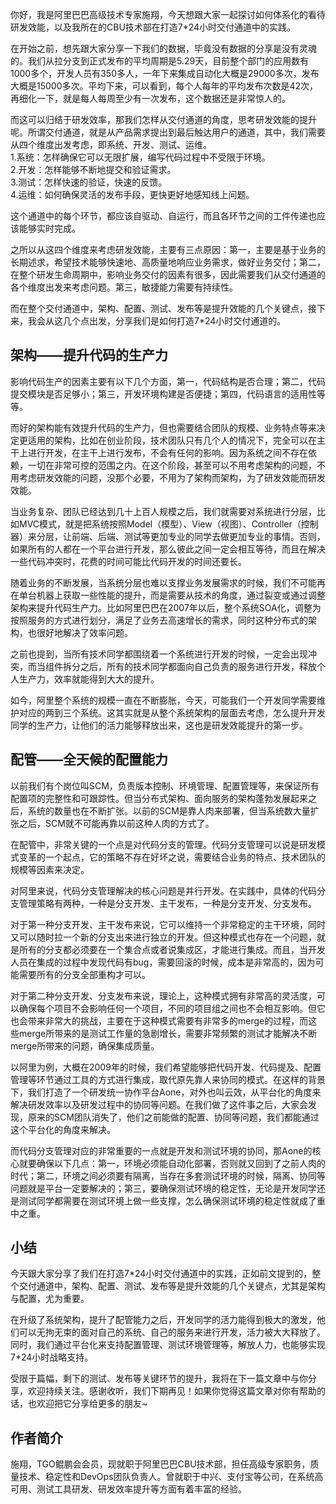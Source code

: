 你好，我是阿里巴巴高级技术专家施翔，今天想跟大家一起探讨如何体系化的看待研发效能，以及我所在的CBU技术部在打造7\*24小时交付通道中的实践。

在开始之前，想先跟大家分享一下我们的数据，毕竟没有数据的分享是没有灵魂的。我们从拉分支到正式发布的平均周期是5.29天，目前整个部门的应用数有1000多个，开发人员有350多人，一年下来集成自动化大概是29000多次，发布大概是15000多次。平均下来，可以看到，每个人每年的平均发布次数是42次，再细化一下，就是每人每周至少有一次发布，这个数据还是非常惊人的。

而这可以归结于研发效率，那我们怎样从交付通道的角度，思考研发效能的提升呢。所谓交付通道，就是从产品需求提出到最后触达用户的通道，其中，我们需要从四个维度出发考虑，即系统、开发、测试、运维。  
1.系统：怎样确保它可以无限扩展，编写代码过程中不受限于环境。  
2.开发：怎样能够不断地提交和验证需求。  
3.测试：怎样快速的验证，快速的反馈。  
4.运维：如何确保灵活的发布手段，更快更好地感知线上问题。

这个通道中的每个环节，都应该自驱动、自运行，而且各环节之间的工件传递也应该能够实时完成。

之所以从这四个维度来考虑研发效能，主要有三点原因：第一，主要是基于业务的长期述求，希望技术能够快速地、高质量地响应业务需求，做好业务交付；第二，在整个研发生命周期中，影响业务交付的因素有很多，因此需要我们从交付通道的各个维度出发来考虑问题。第三，敏捷能力需要有持续性。

而在整个交付通道中，架构、配置、测试、发布等是提升效能的几个关键点，接下来，我会从这几个点出发，分享我们是如何打造7\*24小时交付通道的。

## 架构——提升代码的生产力

影响代码生产的因素主要有以下几个方面，第一，代码结构是否合理；第二，代码提交模块是否足够小；第三，开发环境构建是否便捷；第四，代码语言的适用性等等。

而好的架构能有效提升代码的生产力，但也需要结合团队的规模、业务特点等来决定更适用的架构，比如在创业阶段，技术团队只有几个人的情况下，完全可以在主干上进行开发，在主干上进行发布，不会有任何的影响。因为系统之间不存在依赖，一切在非常可控的范围之内。在这个阶段，甚至可以不用考虑架构的问题，不用考虑研发效能的问题，没那个必要，不用为了架构而架构，为了研发效能而研发效能。

当业务复杂、团队已经达到几十上百人规模之后，我们就需要对系统进行分层，比如MVC模式，就是把系统按照Model（模型）、View（视图）、Controller（控制器）来分层，让前端、后端、测试等更加专业的同学去做更加专业的事情。否则，如果所有的人都在一个平台进行开发，那么彼此之间一定会相互等待，而且在解决一些代码冲突时，花费的时间可能比代码开发的时间还要长。

随着业务的不断发展，当系统分层也难以支撑业务发展需求的时候，我们不可能再在单台机器上获取一些性能的提升，而是需要从技术的角度，通过裂变或通过调整架构来提升代码生产力。比如阿里巴巴在2007年以后，整个系统SOA化，调整为按照服务的方式进行划分，满足了业务去高速增长的需求，同时这种分布式的架构，也很好地解决了效率问题。

之前也提到，当所有技术同学都围绕着一个系统进行开发的时候，一定会出现冲突，而当组件拆分之后，所有的技术同学都面向自己负责的服务进行开发，释放个人生产力，效率就能得到大大的提升。

如今，阿里整个系统的规模一直在不断膨胀，今天，可能我们一个开发同学需要维护对应的两到三个系统。这其实就是从整个系统架构的层面去考虑，怎么提升开发同学的生产力，让他们的活力能够释放出来，这也是研发效能提升的第一步。

## 配管——全天候的配置能力

以前我们有个岗位叫SCM，负责版本控制、环境管理、配置管理等，来保证所有配置项的完整性和可跟踪性。但当分布式架构、面向服务的架构蓬勃发展起来之后，系统的数量也在不断扩张。以前的SCM是靠人肉来部署，但当系统数大量扩张之后，SCM就不可能再靠以前这种人肉的方式了。

在配管中，非常关键的一个点是对代码分支的管理。代码分支管理可以说是研发模式变革的一个起点，它的策略不存在好坏之说，需要结合业务的特点、技术团队的规模等因素来决定。

对阿里来说，代码分支管理解决的核心问题是并行开发。在实践中，具体的代码分支管理策略有两种，一种是分支开发、主干发布，一种是分支开发、分支发布。

对于第一种分支开发、主干发布来说，它可以维持一个非常稳定的主干环境，同时又可以随时拉一个新的分支出来进行独立的开发。但这种模式也存在一个问题，就是所有的分支都必须要在一个集合点或者说集成区，才能进行集成。而且，当开发人员在集成的过程中发现代码有bug，需要回滚的时候，成本是非常高的，因为可能需要所有的分支全部重构才可以。

对于第二种分支开发、分支发布来说，理论上，这种模式拥有非常高的灵活度，可以确保每个项目不会影响任何一个项目，不同的项目组之间也不会相互影响。但它也会带来非常大的挑战，主要在于这种模式需要有非常多的merge的过程，而这些merge所带来的是测试工作量的急剧增长，需要非常频繁的测试才能解决不断merge所带来的问题，确保集成质量。

以阿里为例，大概在2009年的时候，我们希望能够把代码开发、代码提及、配置管理等环节通过工具的方式进行集成，取代原先靠人来协同的模式。在这样的背景下，我们打造了一个研发统一协作平台Aone，对外也叫云效，从平台化的角度来解决研发效率以及研发过程中的协同等问题。在我们做了这件事之后，大家会发现，原来的SCM团队消失了，他们之前能做的配置、协同等问题，我们都能通过这个平台化的角度来解决。

而代码分支管理对应的非常重要的一点就是开发和测试环境的协同，那Aone的核心就要确保以下几点：第一，环境必须能自动化部署，否则就又回到了之前人肉的时代；第二，环境之间必须要有隔离，当存在多套测试环境的时候，隔离、协同等问题就是平台一定要解决的；第三，要确保测试环境的稳定性，无论是开发同学还是测试同学都需要在测试环境上做一些支撑，怎么确保测试环境的稳定性就成了重中之重。

## 小结

今天跟大家分享了我们在打造7\*24小时交付通道中的实践，正如前文提到的，整个交付通道中，架构、配置、测试、发布等是提升效能的几个关键点，尤其是架构与配置，尤为重要。

在升级了系统架构，提升了配管能力之后，开发同学的活力能得到极大的激发，他们可以无拘无束的面对自己的系统、自己的服务来进行开发，活力被大大释放了。同时，我们通过平台化来支持配置管理、测试环境管理等，解放人力，也能够实现7\*24小时战略支持。

受限于篇幅，剩下的测试、发布等关键环节的提升，我将在下一篇文章中与你分享，欢迎持续关注。感谢收听，我们下期再见！如果你觉得这篇文章对你有帮助的话，也欢迎把它分享给更多的朋友~

## 作者简介

施翔，TGO鲲鹏会会员，现就职于阿里巴巴CBU技术部，担任高级专家职务，质量技术、稳定性和DevOps团队负责人。曾就职于中兴、支付宝等公司，在系统高可用、测试工具研发、研发效率提升等方面有着丰富的经验。